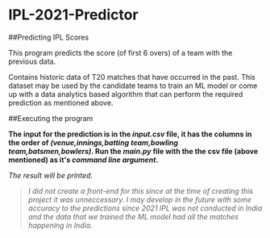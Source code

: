 # IPL-2021-Predictor

##Predicting IPL Scores 

This program predicts the score (of first 6 overs) of a team with the previous data.

Contains historic data of T20 matches that have occurred in the past. This dataset may be used by the candidate teams to train an ML model or come up with a data analytics based algorithm that can perform the required prediction as mentioned above.

##Executing the program

**The input for the prediction is in the _input.csv_ file, it has the columns in the order of _(venue,innings,batting team,bowling team,batsmen,bowlers)_. Run the _main.py_ file with the the csv file (above mentioned) as it's _command line argument_.**

*The result will be printed.*


> *I did not create a front-end for this since at the time of creating this project it was unneccessary. I may develop in the future with some accuracy to the predictions since 2021 IPL was not conducted in India and the data that we trained the ML model had all the matches happening in India.*
